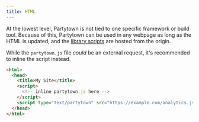 ```yaml
---
title: HTML
---
```


At the lowest level, Partytown is not tied to one specific framework or build tool. Because of this, Partytown can be used in any webpage as long as the HTML is updated, and the [library scripts](/copy-library-files) are hosted from the origin.

While the `partytown.js` file _could_ be an external request, it's recommended to inline the script instead.

```html
<html>
  <head>
    <title>My Site</title>
    <script>
      <!-- inline partytown.js here -->
    </script>
    <script type="text/partytown" src="https://example.com/analytics.js"></script>
  </head>
</html>
```
